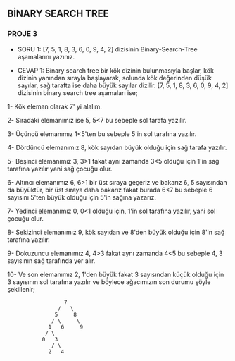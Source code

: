 ## BİNARY SEARCH TREE
### PROJE 3
- SORU 1:   [7, 5, 1, 8, 3, 6, 0, 9, 4, 2] dizisinin Binary-Search-Tree aşamalarını yazınız.

- CEVAP 1: 
Binary search tree bir kök dizinin bulunmasıyla başlar, kök dizinin yanından sırayla başlayarak,  solunda kök değerinden düşük sayılar, sağ tarafta ise daha büyük sayılar dizilir.
[7, 5, 1, 8, 3, 6, 0, 9, 4, 2] dizisinin binary search tree aşamaları ise;

1-  Kök eleman olarak 7' yi alalım.

2-  Sıradaki elemanımız ise 5, 5<7 bu sebeple sol tarafa yazılır.

3- Üçüncü elemanımız 1<5'ten  bu sebeple 5'in sol tarafına yazılır.

4- Dördüncü elemanımız 8, kök sayıdan büyük olduğu için sağ tarafa yazılır.

5- Beşinci elemanımız 3, 3>1  fakat aynı zamanda 3<5 olduğu için 1'in sağ tarafına yazılır yani sağ çocuğu olur.

6- Altıncı elemanımız 6, 6>1 bir üst sıraya geçeriz ve bakarız 6, 5 sayısından da büyüktür, bir üst sıraya daha bakarız fakat burada 6<7 bu sebeple 6 sayısını 5'ten büyük olduğu için 5'in sağına yazarız.

7- Yedinci elemanımız 0, 0<1 olduğu için, 1'in sol tarafına yazılır, yani sol çocuğu olur.

8- Sekizinci elemanımız 9, kök sayıdan ve 8'den büyük olduğu için 8'in sağ tarafına yazılır.

9- Dokuzuncu elemanımız 4, 4>3 fakat aynı zamanda 4<5 bu sebeple 4, 3 sayısının sağ tarafında yer alır.

10- Ve son elemanımız 2, 1'den büyük fakat 3 sayısından küçük olduğu için 3 sayısının sol tarafına yazılır ve böylece ağacımızın son durumu şöyle şekillenir;

                      7
                    /   \
                   5     8
                  / \     \
                 1   6     9
                / \
               0   3
                  / \
                 2   4
